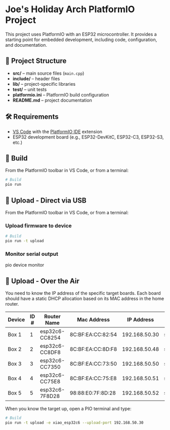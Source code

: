 # Joe's Holiday Arch PlatformIO Project

This project uses PlatformIO with an ESP32 microcontroller. It provides a starting point
for embedded development, including code, configuration, and documentation.

## 📂 Project Structure

- **src/** – main source files (`main.cpp`)
- **include/** – header files
- **lib/** – project-specific libraries
- **test/** – unit tests
- **platformio.ini** – PlatformIO build configuration
- **README.md** – project documentation

## 🛠 Requirements

- [VS Code](https://code.visualstudio.com/) with the [PlatformIO IDE](https://platformio.org/install/ide?install=vscode) extension  
- ESP32 development board (e.g., ESP32-DevKitC, ESP32-C3, ESP32-S3, etc.)

## 🚀 Build

From the PlatformIO toolbar in VS Code, or from a terminal:

```bash
# Build
pio run
```

## 🚀 Upload - Direct via USB

From the PlatformIO toolbar in VS Code, or from a terminal:

### Upload firmware to device
```bash
# Build
pio run -t upload
```

### Monitor serial output
pio device monitor

## 🚀 Upload - Over the Air

You need to know the IP address of the specific target boards.
Each board should have a static DHCP allocation based on its
MAC address in the home router.

| Device | ID # | Router Name     | Mac Address          | IP Address     | SSID     | Wifi Pass       |
|--------|------|------------------|-----------------------|----------------|----------|------------------|
| Box 1  | 1    | esp32c6-CC8254   | 8C:BF:EA:CC:82:54     | 192.168.50.30  | showiot  | IOTNetwork4me!  |
| Box 2  | 2    | esp32c6-CC8DF8   | 8C:BF:EA:CC:8D:F8     | 192.168.50.48  | showiot  | IOTNetwork4me!  |
| Box 3  | 3    | esp32c6-CC7350   | 8C:BF:EA:CC:73:50     | 192.168.50.50  | showiot  | IOTNetwork4me!  |
| Box 4  | 4    | esp32c6-CC75E8   | 8C:BF:EA:CC:75:E8     | 192.168.50.51  | showiot  | IOTNetwork4me!  |
| Box 5  | 5    | esp32c6-7F8D28   | 98:88:E0:7F:8D:28     | 192.168.50.52  | showiot  | IOTNetwork4me!  |


When you know the target up, open a PIO terminal and type:

```bash
# Build
pio run -t upload -e xiao_esp32c6 --upload-port 192.168.50.30
```
